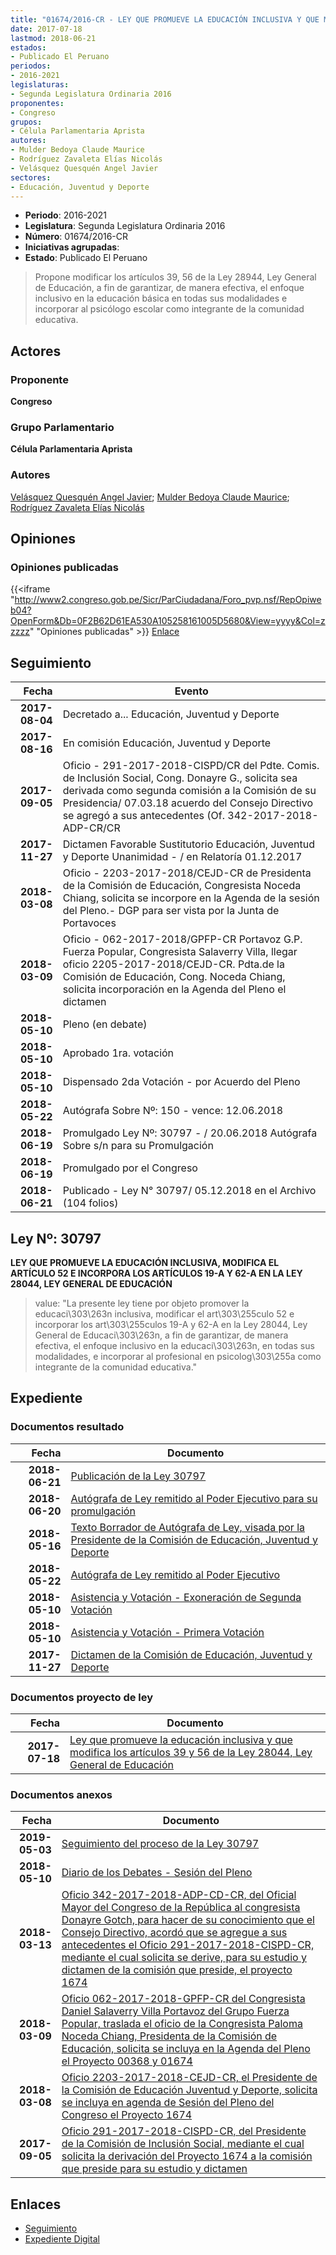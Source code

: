 ```yaml
---
title: "01674/2016-CR - LEY QUE PROMUEVE LA EDUCACIÓN INCLUSIVA Y QUE MODIFICA LOS ARTÍCULOS 39 Y 56 DE LA LEY 28044, LEY GENERAL DE EDUCACIÓN"
date: 2017-07-18
lastmod: 2018-06-21
estados:
- Publicado El Peruano
periodos:
- 2016-2021
legislaturas:
- Segunda Legislatura Ordinaria 2016
proponentes:
- Congreso
grupos:
- Célula Parlamentaria Aprista
autores:
- Mulder Bedoya Claude Maurice
- Rodríguez Zavaleta Elías Nicolás
- Velásquez Quesquén Angel Javier
sectores:
- Educación, Juventud y Deporte
---
```

- **Periodo**: 2016-2021
- **Legislatura**: Segunda Legislatura Ordinaria 2016
- **Número**: 01674/2016-CR
- **Iniciativas agrupadas**: 
- **Estado**: Publicado El Peruano

> Propone modificar los artículos 39, 56 de la Ley 28944, Ley General de Educación, a fin de garantizar, de manera efectiva, el enfoque inclusivo en la educación básica en todas sus modalidades e incorporar al psicólogo escolar como integrante de la comunidad educativa.


## Actores

### Proponente

**Congreso**

### Grupo Parlamentario

**Célula Parlamentaria Aprista**

### Autores

[Velásquez Quesquén Angel Javier](mailto:mailto:jvelasquezq@congreso.gob.pe); [Mulder Bedoya Claude Maurice](mailto:mailto:mmulder@congreso.gob.pe); [Rodríguez Zavaleta Elías Nicolás](mailto:mailto:erodriguez@congreso.gob.pe)

## Opiniones

### Opiniones publicadas

{{<iframe "http://www2.congreso.gob.pe/Sicr/ParCiudadana/Foro_pvp.nsf/RepOpiweb04?OpenForm&Db=0F2B62D61EA530A105258161005D5680&View=yyyy&Col=zzzzz" "Opiniones publicadas" >}}
[Enlace](http://www2.congreso.gob.pe/Sicr/ParCiudadana/Foro_pvp.nsf/RepOpiweb04?OpenForm&Db=0F2B62D61EA530A105258161005D5680&View=yyyy&Col=zzzzz)


## Seguimiento

| Fecha | Evento |
|------:|--------|
| **2017-08-04** | Decretado a... Educación, Juventud y Deporte |
| **2017-08-16** | En comisión Educación, Juventud y Deporte |
| **2017-09-05** | Oficio - 291-2017-2018-CISPD/CR del Pdte. Comis. de Inclusión Social, Cong. Donayre G., solicita sea derivada como segunda comisión a la Comisión de su Presidencia/ 07.03.18 acuerdo del Consejo Directivo se agregó a sus antecedentes (Of. 342-2017-2018-ADP-CR/CR |
| **2017-11-27** | Dictamen Favorable Sustitutorio Educación, Juventud y Deporte Unanimidad - / en Relatoría 01.12.2017 |
| **2018-03-08** | Oficio - 2203-2017-2018/CEJD-CR de Presidenta de la Comisión de Educación, Congresista Noceda Chiang, solicita se incorpore en la Agenda de la sesión del Pleno.- DGP para ser vista por la Junta de Portavoces |
| **2018-03-09** | Oficio - 062-2017-2018/GPFP-CR Portavoz G.P. Fuerza Popular, Congresista Salaverry Villa, llegar oficio 2205-2017-2018/CEJD-CR. Pdta.de la Comisión de Educación, Cong. Noceda Chiang, solicita incorporación en la Agenda del Pleno el dictamen |
| **2018-05-10** | Pleno (en debate) |
| **2018-05-10** | Aprobado 1ra. votación |
| **2018-05-10** | Dispensado 2da Votación - por Acuerdo del Pleno |
| **2018-05-22** | Autógrafa Sobre Nº: 150 - vence: 12.06.2018 |
| **2018-06-19** | Promulgado Ley Nº: 30797 - / 20.06.2018 Autógrafa Sobre s/n para su Promulgación |
| **2018-06-19** | Promulgado por el Congreso |
| **2018-06-21** | Publicado - Ley N° 30797/ 05.12.2018 en el Archivo (104 folios) |

## Ley Nº: 30797

**LEY QUE PROMUEVE LA EDUCACIÓN INCLUSIVA, MODIFICA EL ARTÍCULO 52 E INCORPORA LOS ARTÍCULOS 19-A Y 62-A EN LA LEY 28044, LEY GENERAL DE EDUCACIÓN**

> value: "La presente ley tiene por objeto promover la educaci\303\263n inclusiva, modificar el art\303\255culo 52 e incorporar los art\303\255culos 19-A y 62-A en la Ley 28044, Ley General de Educaci\303\263n, a fin de garantizar, de manera efectiva, el enfoque inclusivo en la educaci\303\263n, en todas sus modalidades, e incorporar al profesional en psicolog\303\255a como integrante de la comunidad educativa."


## Expediente

### Documentos resultado

| Fecha | Documento |
|------:|-----------|
| **2018-06-21** | [Publicación de la Ley 30797](http://www.leyes.congreso.gob.pe/Documentos/2016_2021/ADLP/Normas_Legales/30797-LEY.pdf) |
| **2018-06-20** | [Autógrafa de Ley remitido al Poder Ejecutivo para su promulgación](http://www.leyes.congreso.gob.pe/Documentos/2016_2021/ADLP/Texto_Aprobado/AU0167420180620.pdf) |
| **2018-05-16** | [Texto Borrador de Autógrafa de Ley, visada por la Presidente de la Comisión de Educación, Juventud y Deporte](http://www.leyes.congreso.gob.pe/Documentos/2016_2021/Texto_Borrador_de_Autografa/BAU01674_20180516.pdf) |
| **2018-05-22** | [Autógrafa de Ley remitido al Poder Ejecutivo](http://www.leyes.congreso.gob.pe/Documentos/2016_2021/Autografas/Ley_y_de_Resolucion_Legislativa/AU0167420180522.pdf) |
| **2018-05-10** | [Asistencia y Votación - Exoneración de Segunda Votación](http://www.leyes.congreso.gob.pe/Documentos/2016_2021/Asistencia_y_Votacion/Proyectos_de_Ley/AV01674_20180510.pdf) |
| **2018-05-10** | [Asistencia y Votación - Primera Votación](http://www.leyes.congreso.gob.pe/Documentos/2016_2021/Asistencia_y_Votacion/Proyectos_de_Ley/Exoneracion_de_Segunda_Votacion/AVES01674_20180510.pdf) |
| **2017-11-27** | [Dictamen de la Comisión de Educación, Juventud y Deporte](http://www.leyes.congreso.gob.pe/Documentos/2016_2021/Dictamenes/Proyectos_de_Ley/01674DC10MAY_20171127.pdf) |

### Documentos proyecto de ley

| Fecha | Documento |
|------:|-----------|
| **2017-07-18** | [Ley que promueve la educación inclusiva y que modifica los artículos 39 y 56 de la Ley 28044, Ley General de Educación](http://www.leyes.congreso.gob.pe/Documentos/2016_2021/Proyectos_de_Ley_y_de_Resoluciones_Legislativas/PL0167420170718.pdf) |

### Documentos anexos

| Fecha | Documento |
|------:|-----------|
| **2019-05-03** | [Seguimiento del proceso de la Ley 30797](http://www.leyes.congreso.gob.pe/Documentos/2016_2021/Seguimiento_de_Proyectos_de_Ley/01674PL_20190503.pdf) |
| **2018-05-10** | [Diario de los Debates - Sesión del Pleno](http://www.leyes.congreso.gob.pe/Documentos/2016_2021/ADLP/Diario_Debates/30797-TDD.pdf) |
| **2018-03-13** | [Oficio 342-2017-2018-ADP-CD-CR, del Oficial Mayor del Congreso de la República al congresista Donayre Gotch, para hacer de su conocimiento que el Consejo Directivo, acordó que se agregue a sus antecedentes el Oficio 291-2017-2018-CISPD-CR, mediante el cual solicita se derive, para su estudio y dictamen de la comisión que preside, el proyecto 1674](http://www.leyes.congreso.gob.pe/Documentos/2016_2021/Oficios/Oficialia_Mayor/OFICIO-342-2017-2018-ADP-CD-CR.pdf) |
| **2018-03-09** | [Oficio 062-2017-2018-GPFP-CR del Congresista Daniel Salaverry Villa Portavoz del Grupo Fuerza Popular, traslada el oficio de la Congresista Paloma Noceda Chiang, Presidenta de la Comisión de Educación, solicita se incluya en la Agenda del Pleno el Proyecto 00368 y 01674](http://www.leyes.congreso.gob.pe/Documentos/2016_2021/Oficios/Grupos_Parlamentarios/OFICIO-062-2017-2018-GPFP-CR..pdf) |
| **2018-03-08** | [Oficio 2203-2017-2018-CEJD-CR, el Presidente de la Comisión de Educación Juventud y Deporte, solicita se incluya en agenda de Sesión del Pleno del Congreso el Proyecto 1674](http://www.leyes.congreso.gob.pe/Documentos/2016_2021/Oficios/Comisiones_Ordinarias/OFICIO-2203-2017-2018-CEJD-CR.pdf) |
| **2017-09-05** | [Oficio 291-2017-2018-CISPD-CR, del Presidente de la Comisión de Inclusión Social, mediante el cual solicita la derivación del Proyecto 1674 a la comisión que preside para su estudio y dictamen](http://www.leyes.congreso.gob.pe/Documentos/2016_2021/Oficios/Comisiones_Ordinarias/OFICIO-291-2017-2018-CISPD-CR..pdf) |

## Enlaces

- [Seguimiento](http://www2.congreso.gob.pe/Sicr/TraDocEstProc/CLProLey2016.nsf/f7fff46988ca05b1052578e100829cc7/2ce0230af78a569c05258161005d2d1c?OpenDocument)
- [Expediente Digital](http://www2.congreso.gob.pe/Sicr/TraDocEstProc/Expvirt_2011.nsf/visbusqptramdoc1621/01674?opendocument)

